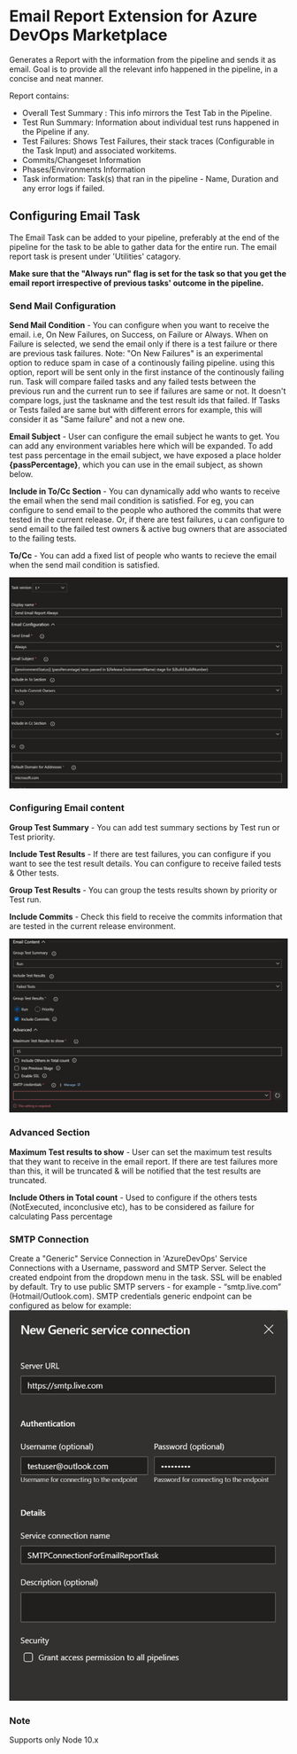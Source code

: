 # Email Report Extension for Azure DevOps Marketplace

Generates a Report with the information from the pipeline and sends it as email. Goal is to provide all the relevant info happened in the pipeline, in a concise and neat manner. 

Report contains:
* Overall Test Summary : This info mirrors the Test Tab in the Pipeline. 
* Test Run Summary: Information about individual test runs happened in the Pipeline if any.
* Test Failures: Shows Test Failures, their stack traces (Configurable in the Task Input) and associated workitems.
* Commits/Changeset Information
* Phases/Environments Information
* Task information: Task(s) that ran in the pipeline - Name, Duration and any error logs if failed. 


## Configuring Email Task

The Email Task can be added to your pipeline, preferably at the end of the pipeline for the task to be able to gather data for the entire run. The email report task is present under 'Utilities' catagory.

**Make sure that the "Always run" flag is set for the task so that you get the email report irrespective of previous tasks' outcome in the pipeline.**

### Send Mail Configuration

**Send Mail Condition** - You can configure when you want to receive the email. i.e, On New Failures, on Success, on Failure or Always. When on Failure is selected, we send the email only if there is a test failure or there are previous task failures.
Note: "On New Failures" is an experimental option to reduce spam in case of a continously failing pipeline. using this option, report will be sent only in the first instance of the continously failing run. Task will compare failed tasks and any failed tests between the previous run and the current run to see if failures are same or not. It doesn't compare logs, just the taskname and the test result ids that failed. If Tasks or Tests failed are same but with different errors for example, this will consider it as "Same failure" and not a new one.

**Email Subject** - User can configure the email subject he wants to get. You can add any environment variables here which will be expanded. To add test pass percentage in the email subject, we have exposed a place holder **{passPercentage}**, which you can use in the email subject, as shown below.

**Include in To/Cc Section** - You can dynamically add who wants to receive the email when the send mail condition is satisfied. For eg, you can configure to send email to the people who authored the commits that were tested in the current release. Or, if there are test failures, u can configure to send email to the failed test owners & active bug owners that are associated to the failing tests.

**To/Cc** - You can add a fixed list of people who wants to recieve the email when the send mail condition is satisfied.

![TaskConfig.png](../../../images/TaskConfig.png)

### Configuring Email content

**Group Test Summary** - You can add test summary sections by Test run or Test priority.

**Include Test Results** - If there are test failures, you can configure if you want to see the test result details. You can configure to receive failed tests & Other tests.

**Group Test Results** - You can group the tests results shown by priority or Test run.

**Include Commits** - Check this field to receive the commits information that are tested in the current release environment.

![TaskConfig2.png](../../../images/TaskConfig2.png)

### Advanced Section

**Maximum Test results to show** - User can set the maximum test results that they want to receive in the email report. If there are test failures more than this, it will be truncated & will be notified that the test results are truncated.

**Include Others in Total count** - Used to configure if the others tests (NotExecuted, inconclusive etc), has to be considered as failure for calculating Pass percentage

### SMTP Connection 

Create a "Generic" Service Connection in 'AzureDevOps' Service Connections with a Username, password and SMTP Server. Select the created endpoint from the dropdown menu in the task. SSL will be enabled by default.
Try to use public SMTP servers - for example - “smtp.live.com” (Hotmail/Outlook.com).
SMTP credentials generic endpoint can be configured as below for example:
![GenericEndPoint.JPG](../../../images/GenericEndPoint.png)

### Note

Supports only Node 10.x 
